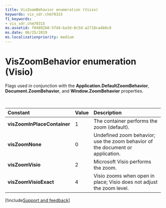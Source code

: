 ```yaml
---
title: VisZoomBehavior enumeration (Visio)
keywords: vis_sdr.chm70315
f1_keywords:
- vis_sdr.chm70315
ms.assetid: f04892b0-5fd4-ba3d-0c5d-a2718ca4b6c8
ms.date: 06/25/2019
ms.localizationpriority: medium
---
```



# VisZoomBehavior enumeration (Visio)

Flags used in conjunction with the **Application.DefaultZoomBehavior**, **Document.ZoomBehavior**, and **Window.ZoomBehavior** properties.

<br/>

|Constant|Value|Description|
|:-----|:-----|:-----|
| **visZoomInPlaceContainer**|1|The container performs the zoom (default).|
| **visZoomNone**|0|Undefined zoom behavior; use the zoom behavior of the document or application.|
| **visZoomVisio**|2|Microsoft Visio performs the zoom.|
| **visZoomVisioExact**|4|Visio zooms when open in place; Visio does not adjust the zoom level.|

[!include[Support and feedback](~/includes/feedback-boilerplate.md)]